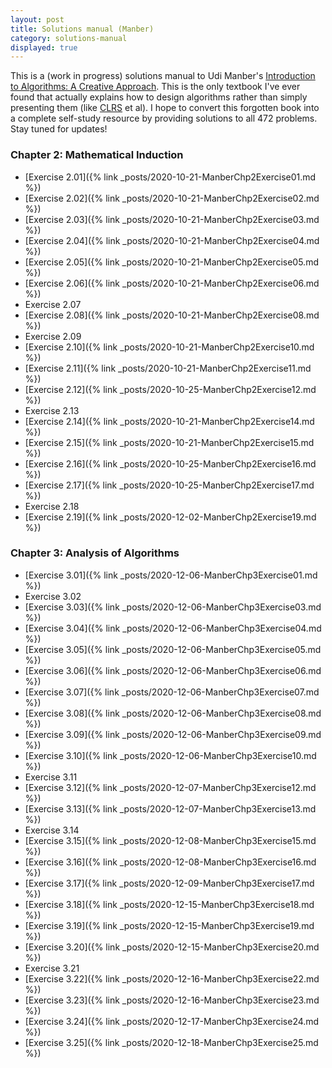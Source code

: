 ```yaml
---
layout: post
title: Solutions manual (Manber)
category: solutions-manual
displayed: true
---
```


This is a (work in progress) solutions manual to Udi Manber's [Introduction to Algorithms: A Creative Approach](https://www.amazon.com/Introduction-Algorithms-Creative-Udi-Manber/dp/0201120372/ref=sr_1_1?dchild=1&keywords=Manber+algorithms&qid=1603154131&sr=8-1). This is the only textbook I've ever found that actually explains how to design algorithms rather than simply presenting them (like [CLRS](https://www.amazon.com/Introduction-Algorithms-3rd-MIT-Press/dp/0262033844) et al). I hope to convert this forgotten book into a complete self-study resource by providing solutions to all 472 problems. Stay tuned for updates!

### Chapter 2: Mathematical Induction

- [Exercise 2.01]({% link _posts/2020-10-21-ManberChp2Exercise01.md %})
- [Exercise 2.02]({% link _posts/2020-10-21-ManberChp2Exercise02.md %})
- [Exercise 2.03]({% link _posts/2020-10-21-ManberChp2Exercise03.md %})
- [Exercise 2.04]({% link _posts/2020-10-21-ManberChp2Exercise04.md %})
- [Exercise 2.05]({% link _posts/2020-10-21-ManberChp2Exercise05.md %})
- [Exercise 2.06]({% link _posts/2020-10-21-ManberChp2Exercise06.md %})
- Exercise 2.07
- [Exercise 2.08]({% link _posts/2020-10-21-ManberChp2Exercise08.md %})
- Exercise 2.09
- [Exercise 2.10]({% link _posts/2020-10-21-ManberChp2Exercise10.md %})
- [Exercise 2.11]({% link _posts/2020-10-21-ManberChp2Exercise11.md %})
- [Exercise 2.12]({% link _posts/2020-10-25-ManberChp2Exercise12.md %})
- Exercise 2.13
- [Exercise 2.14]({% link _posts/2020-10-21-ManberChp2Exercise14.md %})
- [Exercise 2.15]({% link _posts/2020-10-21-ManberChp2Exercise15.md %})
- [Exercise 2.16]({% link _posts/2020-10-25-ManberChp2Exercise16.md %})
- [Exercise 2.17]({% link _posts/2020-10-25-ManberChp2Exercise17.md %})
- Exercise 2.18
- [Exercise 2.19]({% link _posts/2020-12-02-ManberChp2Exercise19.md %})

### Chapter 3: Analysis of Algorithms

- [Exercise 3.01]({% link _posts/2020-12-06-ManberChp3Exercise01.md %})
- Exercise 3.02
- [Exercise 3.03]({% link _posts/2020-12-06-ManberChp3Exercise03.md %})
- [Exercise 3.04]({% link _posts/2020-12-06-ManberChp3Exercise04.md %})
- [Exercise 3.05]({% link _posts/2020-12-06-ManberChp3Exercise05.md %})
- [Exercise 3.06]({% link _posts/2020-12-06-ManberChp3Exercise06.md %})
- [Exercise 3.07]({% link _posts/2020-12-06-ManberChp3Exercise07.md %})
- [Exercise 3.08]({% link _posts/2020-12-06-ManberChp3Exercise08.md %})
- [Exercise 3.09]({% link _posts/2020-12-06-ManberChp3Exercise09.md %})
- [Exercise 3.10]({% link _posts/2020-12-06-ManberChp3Exercise10.md %})
- Exercise 3.11
- [Exercise 3.12]({% link _posts/2020-12-07-ManberChp3Exercise12.md %})
- [Exercise 3.13]({% link _posts/2020-12-07-ManberChp3Exercise13.md %})
- Exercise 3.14
- [Exercise 3.15]({% link _posts/2020-12-08-ManberChp3Exercise15.md %})
- [Exercise 3.16]({% link _posts/2020-12-08-ManberChp3Exercise16.md %})
- [Exercise 3.17]({% link _posts/2020-12-09-ManberChp3Exercise17.md %})
- [Exercise 3.18]({% link _posts/2020-12-15-ManberChp3Exercise18.md %})
- [Exercise 3.19]({% link _posts/2020-12-15-ManberChp3Exercise19.md %})
- [Exercise 3.20]({% link _posts/2020-12-15-ManberChp3Exercise20.md %})
- Exercise 3.21
- [Exercise 3.22]({% link _posts/2020-12-16-ManberChp3Exercise22.md %})
- [Exercise 3.23]({% link _posts/2020-12-16-ManberChp3Exercise23.md %})
- [Exercise 3.24]({% link _posts/2020-12-17-ManberChp3Exercise24.md %})
- [Exercise 3.25]({% link _posts/2020-12-18-ManberChp3Exercise25.md %})